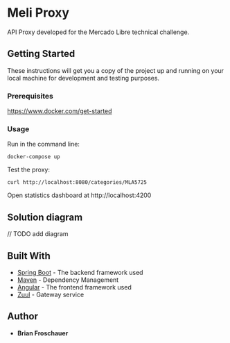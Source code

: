 # Meli Proxy

API Proxy developed for the Mercado Libre technical challenge.

## Getting Started

These instructions will get you a copy of the project up and running on your local machine for development and testing purposes.

### Prerequisites

https://www.docker.com/get-started

### Usage

Run in the command line:
```
docker-compose up
```

Test the proxy:
```
curl http://localhost:8080/categories/MLA5725
```

Open statistics dashboard at http://localhost:4200

## Solution diagram

// TODO add diagram

## Built With

* [Spring Boot](https://spring.io/) - The backend framework used
* [Maven](https://maven.apache.org/) - Dependency Management
* [Angular](https://angular.io/) - The frontend framework used
* [Zuul](https://github.com/Netflix/zuul) - Gateway service

## Author

* **Brian Froschauer**
